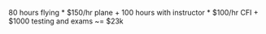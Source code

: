 80 hours flying * $150/hr plane + 
100 hours with instructor * $100/hr CFI +
$1000 testing and exams ~= $23k